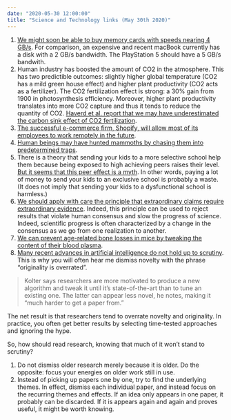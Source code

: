 ```yaml
---
date: "2020-05-30 12:00:00"
title: "Science and Technology links (May 30th 2020)"
---
```




1. [We might soon be able to buy memory cards with speeds nearing 4 GB/s](https://betanews.com/2020/05/19/sd-card-express-fast/). For comparison, an expensive and recent macBook currently has a disk with a 2 GB/s bandwidth. The PlayStation 5 should have a 5 GB/s bandwith.
1. Human industry has boosted the amount of CO2 in the atmosphere. This has two predictible outcomes: slightly higher global temperature (CO2 has a mild green house effect) and higher plant productivity (CO2 acts as a fertilizer). The CO2 fertilization effect is strong: a 30% gain from 1900 in photosynthesis efficiency. Moreover, higher plant productivity translates into more CO2 capture and thus it tends to reduce the quantity of CO2. [Haverd et al. report that we may have underestimated the carbon sink effect of CO2 fertilization](https://onlinelibrary.wiley.com/doi/full/10.1111/gcb.14950).
1. [The successful e-commerce firm, Shopify, will allow most of its employees to work remotely in the future](https://www.reuters.com/article/us-health-coronavirus-shopify/shopify-to-let-employees-work-from-home-permanently-idUSKBN22X21M).
1. [Human beings may have hunted mammoths by chasing them into predetermined traps](https://www.theguardian.com/world/2020/may/22/mexico-city-mammoth-bones-found).
1. There is a theory that sending your kids to a more selective school help them because being exposed to high achieving peers raises their level. [But it seems that this peer effect is a myth](https://www.richmondfed.org/publications/research/econ_focus/2020/q1/interview). In other words, paying a lot of money to send your kids to an exclusive school is probably a waste. (It does not imply that sending your kids to a dysfunctional school is harmless.)
1. [We should apply with care the principle that extraordinary claims require extraordinary evidence](https://link.springer.com/article/10.1007/s11406-016-9779-7). Indeed, this principle can be used to reject results that violate human consensus and slow the progress of science. Indeed, scientific progress is often characterized by a change in the consensus as we go from one realization to another.
1. [We can prevent age-related bone losses in mice by tweaking the content of their blood plasma](https://www.aging-us.com/article/103184/text).
1. [Many recent advances in artificial intelligence do not hold up to scrutiny](https://www.sciencemag.org/news/2020/05/eye-catching-advances-some-ai-fields-are-not-real). This is why you will often hear me dismiss novelty with the phrase &ldquo;originality is overrated&rdquo;.<br/>

> Kolter says researchers are more motivated to produce a new algorithm and tweak it until it’s state-of-the-art than to tune an existing one. The latter can appear less novel, he notes, making it “much harder to get a paper from.”


The net result is that researchers tend to overrate novelty and originality. In practice, you often get better results by selecting time-tested approaches and ignoring the hype.

So, how should read research, knowing that much of it won&rsquo;t stand to scrutiny?

1. Do not dismiss older research merely because it is older. Do the opposite: focus your energies on older work still in use.
1. Instead of picking up papers one by one, try to find the underlying themes. In effect, dismiss each individual paper, and instead focus on the recurring themes and effects. If an idea only appears in one paper, it probably can be discarded. If it is appears again and again and proves useful, it might be worth knowing.



